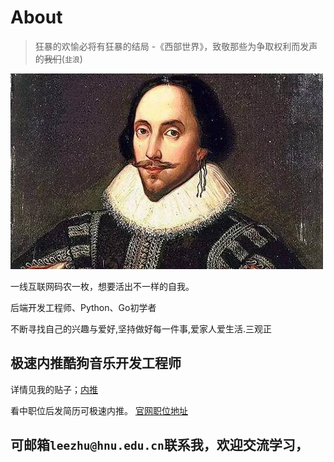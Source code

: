 # About

> 狂暴的欢愉必将有狂暴的结局  -《西部世界》，致敬那些为争取权利而发声的~~我们~~(`韭浪`)

![](/images/shashibiya.jpeg "Shakespeare")

一线互联网码农一枚，想要活出不一样的自我。

后端开发工程师、Python、Go初学者

不断寻找自己的兴趣与爱好,坚持做好每一件事,爱家人爱生活.三观正

极速内推酷狗音乐开发工程师
---
详情见我的贴子；[内推](/hr/)


看中职位后发简历可极速内推。
[官网职位地址](https://www.kugou.com/hr/kugouHr/dist/index.html)

可邮箱`leezhu@hnu.edu.cn`联系我，欢迎交流学习，
---

